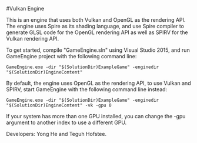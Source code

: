 #Vulkan Engine

This is an engine that uses both Vulkan and OpenGL as the rendering API. The engine uses Spire as its shading language, and use Spire compiler to generate GLSL code for the OpenGL rendering API as well as SPIRV for the Vulkan rendering API.

To get started, compile "GameEngine.sln" using Visual Studio 2015, and run GameEngine project with the following command line:
```
GameEngine.exe -dir "$(SolutionDir)ExampleGame" -enginedir "$(SolutionDir)EngineContent"
```
By default, the engine uses OpenGL as the rendering API, to use Vulkan and SPIRV, start GameEngine with the following command line instead:
```
GameEngine.exe -dir "$(SolutionDir)ExampleGame" -enginedir "$(SolutionDir)EngineContent" -vk -gpu 0
```
If your system has more than one GPU installed, you can change the -gpu argument to another index to use a different GPU.


Developers: Yong He and Teguh Hofstee.
